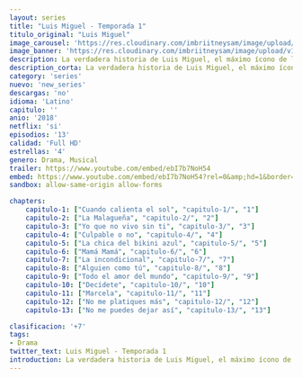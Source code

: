 ```yaml
---
layout: series
title: "Luis Miguel - Temporada 1"
titulo_original: "Luis Miguel"
image_carousel: 'https://res.cloudinary.com/imbriitneysam/image/upload/v1546716492/luis-poster-min.jpg'
image_banner: 'https://res.cloudinary.com/imbriitneysam/image/upload/v1546716493/luis-banner-min.jpg'
description: La verdadera historia de Luis Miguel, el máximo ícono de la música en español. Una mirada completa y autorizada por el artista sobre la vida íntima y profesional de este cantante enigmático, elusivo y a la vez adorado.
description_corta: La verdadera historia de Luis Miguel, el máximo ícono de la música en español. Una mirada completa y autorizada por el artista sobre la vida íntima y profesional de este cantante enigmático, elusivo y a la vez adorado.
category: 'series'
nuevo: 'new_series'
descargas: 'no'
idioma: 'Latino'
capitulo: ''
anio: '2018'
netflix: 'si'
episodios: '13'
calidad: 'Full HD'
estrellas: '4'
genero: Drama, Musical
trailer: https://www.youtube.com/embed/ebI7b7NoH54
embed: https://www.youtube.com/embed/ebI7b7NoH54?rel=0&amp;hd=1&border=0&wmode=opaque&enablejsapi=1&modestbranding=1&controls=1&showinfo=1
sandbox: allow-same-origin allow-forms 

chapters:
    capitulo-1: ["Cuando calienta el sol", "capitulo-1/", "1"]
    capitulo-2: ["La Malagueña", "capitulo-2/", "2"]
    capitulo-3: ["Yo que no vivo sin ti", "capitulo-3/", "3"]
    capitulo-4: ["Culpable o no", "capitulo-4/", "4"]
    capitulo-5: ["La chica del bikini azul", "capitulo-5/", "5"]
    capitulo-6: ["Mamá Mamá", "capitulo-6/", "6"]
    capitulo-7: ["La incondicional", "capitulo-7/", "7"]
    capitulo-8: ["Alguien como tú", "capitulo-8/", "8"]
    capitulo-9: ["Todo el amor del mundo", "capitulo-9/", "9"]
    capitulo-10: ["Decídete", "capitulo-10/", "10"]
    capitulo-11: ["Marcela", "capitulo-11/", "11"]
    capitulo-12: ["No me platiques más", "capitulo-12/", "12"]
    capitulo-13: ["No me puedes dejar así", "capitulo-13/", "13"]

clasificacion: '+7'
tags:
- Drama
twitter_text: Luis Miguel - Temporada 1
introduction: La verdadera historia de Luis Miguel, el máximo ícono de la música en español. Una mirada completa y autorizada por el artista sobre la vida íntima y profesional de este cantante enigmático, elusivo y a la vez adorado.
---
```













